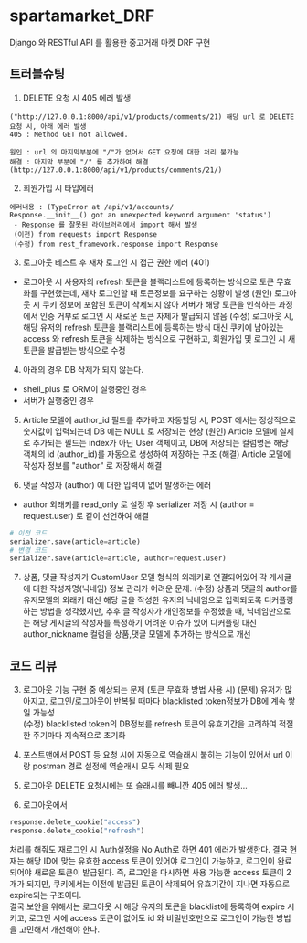 # spartamarket_DRF
Django 와 RESTful API 를 활용한 중고거래 마켓 DRF 구현

## 트러블슈팅

1. DELETE 요청 시 405 에러 발생
```
("http://127.0.0.1:8000/api/v1/products/comments/21) 해당 url 로 DELETE 요청 시, 아래 에러 발생
405 : Method GET not allowed.

원인 : url 의 마지막부분에 "/"가 없어서 GET 요청에 대한 처리 불가능
해결 : 마지막 부분에 "/" 를 추가하여 해결 (http://127.0.0.1:8000/api/v1/products/comments/21/)
```
2. 회원가입 시 타입에러
```
에러내용 : (TypeError at /api/v1/accounts/
Response.__init__() got an unexpected keyword argument 'status')
 - Response 를 잘못된 라이브러리에서 import 해서 발생
 (이전) from requests import Response
 (수정) from rest_framework.response import Response
 ```

3. 로그아웃 테스트 후 재차 로그인 시 접근 권한 에러 (401)
 - 로그아웃 시 사용자의 refresh 토큰을 블랙리스트에 등록하는 방식으로 토큰 무효화를 구현했는데, 재차 로그인할 때 토큰정보를 요구하는 상황이 발생
 (원인) 로그아웃 시 쿠키 정보에 포함된 토큰이 삭제되지 않아 서버가 해당 토큰을 인식하는 과정에서 인증 거부로 로그인 시 새로운 토큰 자체가 발급되지 않음
 (수정) 로그아웃 시, 해당 유저의 refresh 토큰을 블랙리스트에 등록하는 방식 대신 쿠키에 남아있는 access 와 refresh 토큰을 삭제하는 방식으로 구현하고, 회원가입 및 로그인 시 새 토큰을 발급받는 방식으로 수정

4. 아래의 경우 DB 삭제가 되지 않는다.
 - shell_plus 로 ORM이 실행중인 경우
 - 서버가 실행중인 경우

5. Article 모델에 author_id 필드를 추가하고 자동할당 시, POST 에서는 정상적으로 숫자값이 입력되는데 DB 에는 NULL 로 저장되는 현상
(원인) Article 모델에 실제로 추가되는 필드는 index가 아닌 User 객체이고, DB에 저장되는 컬럼명은 해당 객체의 id (author_id)를 자동으로 생성하여 저장하는 구조
(해결) Article 모델에 작성자 정보를 "author" 로 저장해서 해결

6. 댓글 작성자 (author) 에 대한 입력이 없어 발생하는 에러
 - author 외래키를 read_only 로 설정 후 serializer 저장 시 (author = request.user) 로 같이 선언하여 해결
 ```py
 # 이전 코드
 serializer.save(article=article)
 # 변경 코드
 serializer.save(article=article, author=request.user)
 ```

7. 상품, 댓글 작성자가 CustomUser 모델 형식의 외래키로 연결되어있어 각 게시글에 대한 작성자명(닉네임) 정보 관리가 어려운 문제.
(수정) 상품과 댓글의 author를 유저모델의 외래키 대신 해당 글을 작성한 유저의 닉네임으로 입력되도록 디커플링하는 방법을 생각했지만, 추후 글 작성자가 개인정보를 수정했을 때, 닉네임만으로는 해당 게시글의 작성자를 특정하기 어려운 이슈가 있어 디커플링 대신 author_nickname 컬럼을 상품,댓글 모델에 추가하는 방식으로 개선

 ## 코드 리뷰

3. 로그아웃 기능 구현 중 예상되는 문제 (토큰 무효화 방법 사용 시)
(문제) 유저가 많아지고, 로그인/로그아웃이 반복될 때마다 blacklisted token정보가 DB에 계속 쌓일 가능성  
(수정) blacklisted token의 DB정보를 refresh 토큰의 유효기간을 고려하여 적절한 주기마다 지속적으로 초기화

5. 포스트맨에서 POST 등 요청 시에 자동으로 역슬래시 붙히는 기능이 있어서 url 이랑 postman 경로 설정에 역슬래시 모두 삭제 필요
6. 로그아웃 DELETE 요청시에는 또 슬래시를 빼니깐 405 에러 발생...

7. 로그아웃에서
```py
response.delete_cookie("access")
response.delete_cookie("refresh")
```

처리를 해줘도 재로그인 시 Auth설정을 No Auth로 하면 401 에러가 발생한다.
결국 현재는 해당 ID에 맞는 유효한 access 토큰이 있어야 로그인이 가능하고, 로그인이 완료되어야 새로운 토큰이 발급된다. 즉, 로그인을 다시하면 사용 가능한 access 토큰이 2개가 되지만, 쿠키에서는 이전에 발금된 토큰이 삭제되어 유효기간이 지나면 자동으로 expire되는 구조이다.  
결국 보안을 위해서는 로그아웃 시 해당 유저의 토큰을 blacklist에 등록하여 expire 시키고, 로그인 시에 access 토큰이 없어도 id 와 비밀번호만으로 로그인이 가능한 방법을 고민해서 개선해야 한다.